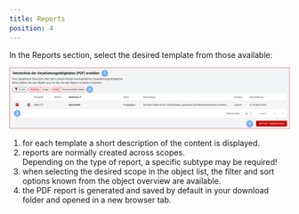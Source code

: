 ```yaml
---
title: Reports
position: 4
---
```

In the Reports section, select the desired template from those available:

![Reports](media/veo_reports.de.png)

1. for each template a short description of the content is displayed.
1. reports are normally created across scopes. <br>Depending on the type of report, a specific subtype may be required!
1. when selecting the desired scope in the object list, the filter and sort options known from the object overview are available.
1. the PDF report is generated and saved by default in your download folder and opened in a new browser tab.
